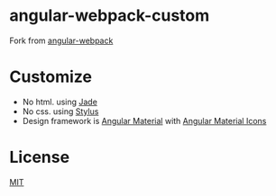 # angular-webpack-custom

Fork from [angular-webpack](https://github.com/preboot/angular-webpack)

# Customize

* No html. using [Jade](http://jade-lang.com/)
* No css. using [Stylus](http://stylus-lang.com/)
* Design framework is [Angular Material](https://material.angularjs.org/latest/) with [Angular Material Icons](https://klarsys.github.io/angular-material-icons/)

# License

[MIT](/LICENSE)
